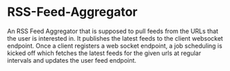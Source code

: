 RSS-Feed-Aggregator
===================

An RSS Feed Aggregator that is supposed to pull feeds from the URLs that the user is interested in.
It publishes the latest feeds to the client websocket endpoint.
Once a client registers a web socket endpoint, a job scheduling is kicked off which fetches the latest feeds for the given urls at regular intervals and updates the user feed endpoint.



